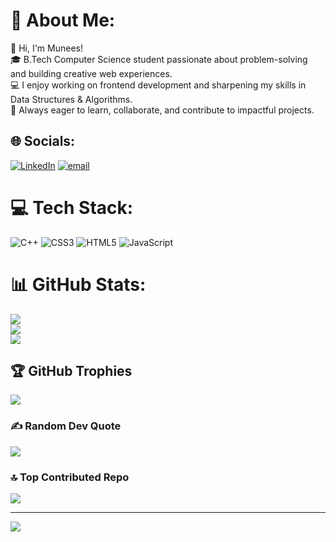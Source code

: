 # 💫 About Me:
👋 Hi, I'm Munees!  <br>🎓 B.Tech Computer Science student passionate about problem-solving and building creative web experiences.  <br>💻 I enjoy working on frontend development and sharpening my skills in Data Structures & Algorithms.  <br>🚀 Always eager to learn, collaborate, and contribute to impactful projects.


## 🌐 Socials:
[![LinkedIn](https://img.shields.io/badge/LinkedIn-%230077B5.svg?logo=linkedin&logoColor=white)](https://linkedin.com/in/muneeskm) [![email](https://img.shields.io/badge/Email-D14836?logo=gmail&logoColor=white)](mailto:muneesrafi@gmail.com) 

# 💻 Tech Stack:
![C++](https://img.shields.io/badge/c++-%2300599C.svg?style=plastic&logo=c%2B%2B&logoColor=white) ![CSS3](https://img.shields.io/badge/css3-%231572B6.svg?style=plastic&logo=css3&logoColor=white) ![HTML5](https://img.shields.io/badge/html5-%23E34F26.svg?style=plastic&logo=html5&logoColor=white) ![JavaScript](https://img.shields.io/badge/javascript-%23323330.svg?style=plastic&logo=javascript&logoColor=%23F7DF1E)
# 📊 GitHub Stats:
![](https://github-readme-stats.vercel.app/api?username=muneeskm&theme=dark&hide_border=false&include_all_commits=false&count_private=false)<br/>
![](https://nirzak-streak-stats.vercel.app/?user=muneeskm&theme=dark&hide_border=false)<br/>
![](https://github-readme-stats.vercel.app/api/top-langs/?username=muneeskm&theme=dark&hide_border=false&include_all_commits=false&count_private=false&layout=compact)

## 🏆 GitHub Trophies
![](https://github-profile-trophy.vercel.app/?username=muneeskm&theme=dark&no-frame=false&no-bg=false&margin-w=4)

### ✍️ Random Dev Quote
![](https://quotes-github-readme.vercel.app/api?type=horizontal&theme=radical)

### 🔝 Top Contributed Repo
![](https://github-contributor-stats.vercel.app/api?username=muneeskm&limit=5&theme=dark&combine_all_yearly_contributions=true)

---
[![](https://visitcount.itsvg.in/api?id=muneeskm&icon=0&color=1)](https://visitcount.itsvg.in)

<!-- Proudly created with GPRM ( https://gprm.itsvg.in ) -->
